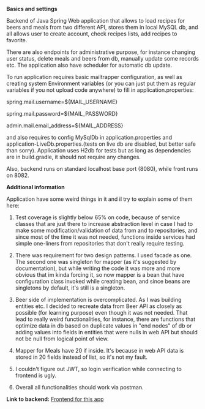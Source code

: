 **Basics and settings**

Backend of Java Spring Web application that allows to load recipes for beers and meals from two different API,
stores them in local MySQL db, and all allows user to create account, check recipes lists, add recipes to favorite.

There are also endpoints for administrative purpose, for instance changing user status, delete meals and beers from db,
manually update some records etc. The application also have scheduler for automatic db update.

To run application requires basic mailtrapper configuration, as well as creating system Environment variables (or you can
just put them as regular variables if you not upload code anywhere) to fill
in application.properties:

spring.mail.username=${MAIL_USERNAME}

spring.mail.password=${MAIL_PASSWORD}

admin.mail.email_address=${MAIL_ADDRESS}

and also requires to config MySqlDb in application.properties and application-LiveDb.properties.(tests on live db are
disabled, but better safe than sorry). Application uses H2db for tests but as long as dependencies are in build.gradle,
it should not require any changes.

Also, backend runs on standard localhost base port (8080), while front runs on 8082.

**Additional information**

Application have some weird things in it and il try to explain some of them here:

1. Test coverage is slightly below 65% on code, because of service classes that are just there to increase abstraction level
in case I had to make some modification/validation of data from and to repositories, and since most of the time it was not needed, 
functions inside services had simple one-liners from repositories that don't really require testing.

2. There was requirement for two design patterns. I used facade as one. The second one was singleton for mapper (as it's suggested by
 documentation), but while writing the code it was more and more obvious that im kinda forcing it, so now mapper is a bean that have
configuration class invoked while creating bean, and since beans are singletons by default, it's still is a singleton.

3. Beer side of implementation is overcomplicated. As I was building entities etc. I decided to recreate data from Beer API as closely 
as possible (for learning purpose) even though it was not needed. That lead to really weird functionalities, for instance,
there are functions that optimize data in db based on duplicate values in "end nodes" of db or adding values into fields in entities that were
nulls in web API but should not be null from logical point of view. 

4. Mapper for Meals have 20 if inside. It's because in web API data is stored in 20 fields instead of list, so it's not my fault.

5. I couldn't figure out JWT, so login verification while connecting to frontend is ugly.

6. Overall all functionalities should work via postman.

**Link to backend:**
[Frontend for this app](https://github.com/CoKrokToUpadek/BeersAndMealsAppFront-/tree/FrontendForReview)


